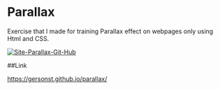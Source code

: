 # Parallax

Exercise that I made for training Parallax effect on webpages only using Html and CSS.

<a href="https://ibb.co/ChGZ0PJ"><img src="https://i.ibb.co/syYG3W5/Site-Parallax-Git-Hub.jpg" alt="Site-Parallax-Git-Hub" border="0"></a>


##Link

https://gersonst.github.io/parallax/
